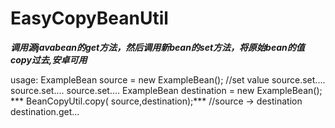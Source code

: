 # EasyCopyBeanUtil
***调用源javabean的get方法，然后调用新bean的set方法，将原始bean的值copy过去,安卓可用***

usage:
  ExampleBean source = new ExampleBean();
  //set value
  source.set....
  source.set....
  source.set....
  ExampleBean destination = new ExampleBean();
 *** BeanCopyUtil.copy( source,destination);***
  //source -> destination
  destination.get...
  
